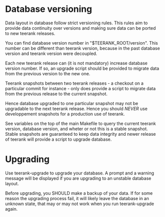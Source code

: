 Database versioning
===================

Data layout in database follow strict versioning rules.  This rules aim
to provide data continuity over versions and making sure data can be
ported to new teerank releases.

You can find database version number in "$TEERANK_ROOT/version".  This
number can be different than teerank version, because in the past
database version and teerank version were decoupled.

Each new teerank release can (it is not mandatory) increase database
version number.  If so, an upgrade script should be provided to migrate
data from the previous version to the new one.

Teerank snapshots between two teerank releases - a checkout on a
particular commit for instance - only does provide a script to migrate
data from the previous release to the current snapshot.

Hence database upgraded to one particular snapshot may not be upgradable
to the next teerank release.  Hence you should *NEVER* use developpement
snapshots for a production use of teerank.

See variables on the top of the main Makefile to query the current
teerank version, database version, and wheter or not this is a stable
snapshot.  Stable snapshots are guaranteed to keep data integrity and
newer release of teerank will provide a script to upgrade database.

Upgrading
=========

Use teerank-upgrade to upgrade your database.  A prompt and a warning
message will be displayed if you are upgrading to an unstable database
layout.

Before upgrading, you SHOULD make a backup of your data.  If for some
reason the upgrading process fail, it will likely leave the database in
an unknown state, that may or may not work when you run teerank-upgrade
again.
